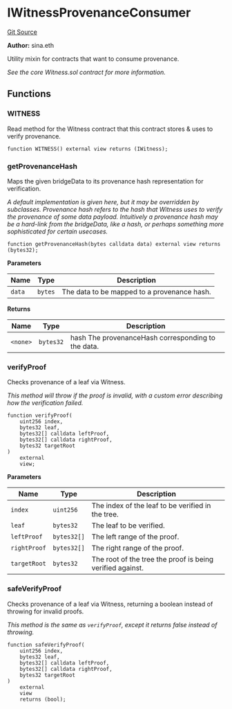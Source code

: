 # IWitnessProvenanceConsumer

[Git Source](https://github.com/WitnessCo/contracts-core/blob/af068ccc3b87576f36c3315270a9f29603465e11/src/IWitnessProvenanceConsumer.sol)

**Author:** sina.eth

Utility mixin for contracts that want to consume provenance.

_See the core Witness.sol contract for more information._

## Functions

### WITNESS

Read method for the Witness contract that this contract stores & uses to verify provenance.

```solidity
function WITNESS() external view returns (IWitness);
```

### getProvenanceHash

Maps the given bridgeData to its provenance hash representation for verification.

_A default implementation is given here, but it may be overridden by subclasses. Provenance hash refers to the hash that
Witness uses to verify the provenance of some data payload. Intuitively a provenance hash may be a hard-link from the
bridgeData, like a hash, or perhaps something more sophisticated for certain usecases._

```solidity
function getProvenanceHash(bytes calldata data) external view returns (bytes32);
```

**Parameters**

| Name   | Type    | Description                                 |
| ------ | ------- | ------------------------------------------- |
| `data` | `bytes` | The data to be mapped to a provenance hash. |

**Returns**

| Name     | Type      | Description                                        |
| -------- | --------- | -------------------------------------------------- |
| `<none>` | `bytes32` | hash The provenanceHash corresponding to the data. |

### verifyProof

Checks provenance of a leaf via Witness.

_This method will throw if the proof is invalid, with a custom error describing how the verification failed._

```solidity
function verifyProof(
    uint256 index,
    bytes32 leaf,
    bytes32[] calldata leftProof,
    bytes32[] calldata rightProof,
    bytes32 targetRoot
)
    external
    view;
```

**Parameters**

| Name         | Type        | Description                                               |
| ------------ | ----------- | --------------------------------------------------------- |
| `index`      | `uint256`   | The index of the leaf to be verified in the tree.         |
| `leaf`       | `bytes32`   | The leaf to be verified.                                  |
| `leftProof`  | `bytes32[]` | The left range of the proof.                              |
| `rightProof` | `bytes32[]` | The right range of the proof.                             |
| `targetRoot` | `bytes32`   | The root of the tree the proof is being verified against. |

### safeVerifyProof

Checks provenance of a leaf via Witness, returning a boolean instead of throwing for invalid proofs.

_This method is the same as `verifyProof`, except it returns false instead of throwing._

```solidity
function safeVerifyProof(
    uint256 index,
    bytes32 leaf,
    bytes32[] calldata leftProof,
    bytes32[] calldata rightProof,
    bytes32 targetRoot
)
    external
    view
    returns (bool);
```
